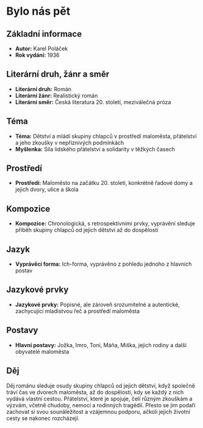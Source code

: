 # Bylo nás pět

## Základní informace

- **Autor:** Karel Poláček
- **Rok vydání:** 1936

## Literární druh, žánr a směr

- **Literární druh:** Román
- **Literární žánr:** Realistický román
- **Literární směr:** Česká literatura 20. století, meziválečná próza

## Téma

- **Téma:** Dětství a mládí skupiny chlapců v prostředí maloměsta, přátelství a jeho zkoušky v nepříznivých podmínkách
- **Myšlenka:** Síla lidského přátelství a solidarity v těžkých časech

## Prostředí

- **Prostředí:** Maloměsto na začátku 20. století, konkrétně řadové domy a jejich dvory, ulice a škola

## Kompozice

- **Kompozice:** Chronologická, s retrospektivními prvky, vyprávění sleduje příběh skupiny chlapců od jejich dětství až do dospělosti

## Jazyk

- **Vyprávěcí forma:** Ich-forma, vyprávěno z pohledu jednoho z hlavních postav

## Jazykové prvky

- **Jazykové prvky:** Popisné, ale zároveň srozumitelné a autentické, zachycující mladistvou řeč a prostředí maloměsta

## Postavy

- **Hlavní postavy:** Jožka, Imro, Toni, Máňa, Miška, jejich rodiny a další obyvatelé maloměsta

## Děj

Děj románu sleduje osudy skupiny chlapců od jejich dětství, když společně tráví čas ve dvorech maloměsta, až do dospělosti, kdy se každý z nich vydává vlastní cestou. Přátelství, které je spojuje, čelí různým zkouškám a výzvám, včetně chudoby, nemocí a rodinných tragédií. Přesto se jim podaří zachovat si svou sounáležitost a vzájemnou podporu, ačkoli jejich životní cesty se nakonec rozcházejí.